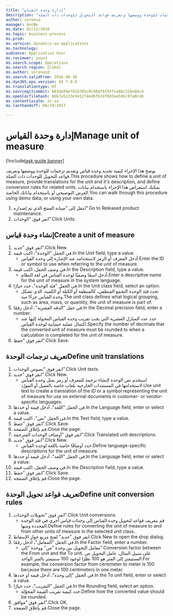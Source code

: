 ```yaml
--- 
title: "إدارة وحدة القياس"
description: "يوضح هذا الإجراء كيفية تحديد وحدة قياس وتقديم ترجمات للوحدة ووصفها وتعريف قواعد التحويل للوحدات ذات الصلة."
author: sorenva
manager: AnnBe
ms.date: 02/12/2016
ms.topic: business-process
ms.prod: 
ms.service: dynamics-ax-applications
ms.technology: 
audience: Application User
ms.reviewer: yuyus
ms.search.scope: Operations
ms.search.region: Global
ms.author: sorenand
ms.search.validFrom: 2016-06-30
ms.dyn365.ops.version: AX 7.0.0
ms.translationtype: HT
ms.sourcegitcommit: 663da58ef01b705c0c984fbfd3fce8bc31be04c6
ms.openlocfilehash: 6bb7a5133e9412f4ed6fb74f0d3ee595c07a0c4b
ms.contentlocale: ar-sa
ms.lasthandoff: 08/29/2017

---
```

# <a name="manage-unit-of-measure"></a><span data-ttu-id="c746b-103">إدارة وحدة القياس</span><span class="sxs-lookup"><span data-stu-id="c746b-103">Manage unit of measure</span></span>

[!include[task guide banner](../../includes/task-guide-banner.md)]

<span data-ttu-id="c746b-104">يوضح هذا الإجراء كيفية تحديد وحدة قياس وتقديم ترجمات للوحدة ووصفها وتعريف قواعد التحويل للوحدات ذات الصلة.</span><span class="sxs-lookup"><span data-stu-id="c746b-104">This procedure shows how to define a unit of measure, provide translations for the unit and it's description, and define conversion rules for related units.</span></span> <span data-ttu-id="c746b-105">يمكنك استعراض هذا الإجراء باستخدام بيانات العرض التوضيحي أو باستخدام بياناتك الخاصة.</span><span class="sxs-lookup"><span data-stu-id="c746b-105">You can walk through this procedure using demo data, or using your own data.</span></span>

1. <span data-ttu-id="c746b-106">انتقل إلى "صيانة المنتج الذي تم إصداره‬".</span><span class="sxs-lookup"><span data-stu-id="c746b-106">Go to Released product maintenance.</span></span>
2. <span data-ttu-id="c746b-107">انقر فوق "الوحدات".</span><span class="sxs-lookup"><span data-stu-id="c746b-107">Click Units.</span></span>

## <a name="create-a-unit-of-measure"></a><span data-ttu-id="c746b-108">إنشاء وحدة قياس</span><span class="sxs-lookup"><span data-stu-id="c746b-108">Create a unit of measure</span></span>
1. <span data-ttu-id="c746b-109">انقر فوق "جديد".</span><span class="sxs-lookup"><span data-stu-id="c746b-109">Click New.</span></span>
2. <span data-ttu-id="c746b-110">في الحقل "الوحدة"، اكتب قيمة.</span><span class="sxs-lookup"><span data-stu-id="c746b-110">In the Unit field, type a value.</span></span>
    * <span data-ttu-id="c746b-111">أدخل المعرف أو الرمز لاستخدامه عند الإشارة إلى وحدة القياس.</span><span class="sxs-lookup"><span data-stu-id="c746b-111">Enter the ID or symbol to use when referring to the unit of measure.</span></span>  
3. <span data-ttu-id="c746b-112">في وصف الحقل، اكتب قيمة.</span><span class="sxs-lookup"><span data-stu-id="c746b-112">In the Description field, type a value.</span></span>
    * <span data-ttu-id="c746b-113">أدخل اسمًا وصفيًا لوحدة القياس في لغة النظام.</span><span class="sxs-lookup"><span data-stu-id="c746b-113">Enter a descriptive name for the unit of measure in the system language.</span></span>  
4. <span data-ttu-id="c746b-114">في الحقل "فئة الوحدة"، حدد خيارًا.</span><span class="sxs-lookup"><span data-stu-id="c746b-114">In the Unit class field, select an option.</span></span>
    * <span data-ttu-id="c746b-115">تحدد فئة الوحدة التجمع المنطقي، كالمنطقة أو الكتلة أو الكمية، الذي تشكل وحدة القياس جزءًا منه.</span><span class="sxs-lookup"><span data-stu-id="c746b-115">The unit class defines what logical grouping, such as area, mass, or quantity, the unit of measure is part of.</span></span>  
5. <span data-ttu-id="c746b-116">في حقل "الدقة العشرية‬"، أدخل رقمًا.</span><span class="sxs-lookup"><span data-stu-id="c746b-116">In the Decimal precision field, enter a number.</span></span>
    * <span data-ttu-id="c746b-117">حدد عدد المنازل العشرية التي يجب تقريب وحدة القياس المحولة إليها عند اكتمال عملية حسابية لوحدة القياس.</span><span class="sxs-lookup"><span data-stu-id="c746b-117">Specify the number of decimals that the converted unit of measure must be rounded to when a calculation is completed for the unit of measure.</span></span>  
6. <span data-ttu-id="c746b-118">انقر فوق "حفظ".</span><span class="sxs-lookup"><span data-stu-id="c746b-118">Click Save.</span></span>

## <a name="define-unit-translations"></a><span data-ttu-id="c746b-119">تعريف ترجمات الوحدة</span><span class="sxs-lookup"><span data-stu-id="c746b-119">Define unit translations</span></span>
1. <span data-ttu-id="c746b-120">انقر فوق "نصوص الوحدات".</span><span class="sxs-lookup"><span data-stu-id="c746b-120">Click Unit texts.</span></span>
2. <span data-ttu-id="c746b-121">انقر فوق "جديد".</span><span class="sxs-lookup"><span data-stu-id="c746b-121">Click New.</span></span>
    * <span data-ttu-id="c746b-122">استخدم نص الوحدة لإنشاء ترجمة للمعرف أو رمز يمثل وحدة القياس لاستخدامها في المستندات الخارجية بلغات خاصة بالعميل أو المورّد.</span><span class="sxs-lookup"><span data-stu-id="c746b-122">Use unit text to create a translation of the ID or a symbol representing the unit of measure for use on external documents in customer- or vendor-specific languages.</span></span>  
3. <span data-ttu-id="c746b-123">في الحقل "اللغة"، أدخل قيمة أو حددها.</span><span class="sxs-lookup"><span data-stu-id="c746b-123">In the Language field, enter or select a value.</span></span>
4. <span data-ttu-id="c746b-124">في الحقل "نص"، اكتب قيمة.</span><span class="sxs-lookup"><span data-stu-id="c746b-124">In the Text field, type a value.</span></span>
5. <span data-ttu-id="c746b-125">انقر فوق "حفظ".</span><span class="sxs-lookup"><span data-stu-id="c746b-125">Click Save.</span></span>
6. <span data-ttu-id="c746b-126">قم بإغلاق الصفحة.</span><span class="sxs-lookup"><span data-stu-id="c746b-126">Close the page.</span></span>
7. <span data-ttu-id="c746b-127">انقر فوق "أوصاف الوحدات المترجمة‬".</span><span class="sxs-lookup"><span data-stu-id="c746b-127">Click Translated unit descriptions.</span></span>
8. <span data-ttu-id="c746b-128">انقر فوق "جديد".</span><span class="sxs-lookup"><span data-stu-id="c746b-128">Click New.</span></span>
    * <span data-ttu-id="c746b-129">حدد أوصافًا خاصة باللغة لوحدة القياس.</span><span class="sxs-lookup"><span data-stu-id="c746b-129">Define language-specific descriptions for the unit of measure.</span></span>  
9. <span data-ttu-id="c746b-130">في الحقل "اللغة"، أدخل قيمة أو حددها.</span><span class="sxs-lookup"><span data-stu-id="c746b-130">In the Language field, enter or select a value.</span></span>
10. <span data-ttu-id="c746b-131">في وصف الحقل، اكتب قيمة.</span><span class="sxs-lookup"><span data-stu-id="c746b-131">In the Description field, type a value.</span></span>
11. <span data-ttu-id="c746b-132">انقر فوق "حفظ".</span><span class="sxs-lookup"><span data-stu-id="c746b-132">Click Save.</span></span>
12. <span data-ttu-id="c746b-133">قم بإغلاق الصفحة.</span><span class="sxs-lookup"><span data-stu-id="c746b-133">Close the page.</span></span>

## <a name="define-unit-conversion-rules"></a><span data-ttu-id="c746b-134">تعريف قواعد تحويل الوحدة</span><span class="sxs-lookup"><span data-stu-id="c746b-134">Define unit conversion rules</span></span>
1. <span data-ttu-id="c746b-135">انقر فوق "تحويلات الوحدات".</span><span class="sxs-lookup"><span data-stu-id="c746b-135">Click Unit conversions.</span></span>
    * <span data-ttu-id="c746b-136">قم بتعريف قواعد لتحويل وحدة القياس إلى وحدات قياس أخرى في فئة الوحدة المحددة ومنها.</span><span class="sxs-lookup"><span data-stu-id="c746b-136">Define rules for converting the unit of measure to and from other units of measure in the selected unit class.</span></span>  
2. <span data-ttu-id="c746b-137">انقر فوق "جديد" لفتح مربع حوار الإسقاط‬.</span><span class="sxs-lookup"><span data-stu-id="c746b-137">Click New to open the drop dialog.</span></span>
3. <span data-ttu-id="c746b-138">في الحقل "المعامل‬"، أدخل رقمًا.</span><span class="sxs-lookup"><span data-stu-id="c746b-138">In the Factor field, enter a number.</span></span>
    * <span data-ttu-id="c746b-139">معامل التحويل بين وحدة "من" ووحدة "إلى".</span><span class="sxs-lookup"><span data-stu-id="c746b-139">Conversion factor between the From unit and the To unit.</span></span> <span data-ttu-id="c746b-140">على سبيل المثال، عامل التحويل من السنتيمتر إلى المتر هو 100 نظرًا لوجود 100 سنتيمتر بالمتر الواحد.</span><span class="sxs-lookup"><span data-stu-id="c746b-140">For example, the conversion factor from centimeter to meter is 100 because there are 100 centimeters in one meter.</span></span>  
4. <span data-ttu-id="c746b-141">في الحقل "إلى وحدة‬"، أدخل قيمة أو حددها.</span><span class="sxs-lookup"><span data-stu-id="c746b-141">In the To unit field, enter or select a value.</span></span>
5. <span data-ttu-id="c746b-142">في الحقل "التقريب‬"، حدد خيارًا.</span><span class="sxs-lookup"><span data-stu-id="c746b-142">In the Rounding field, select an option.</span></span>
    * <span data-ttu-id="c746b-143">حدد كيفية تقريب القيمة المحوّلة.</span><span class="sxs-lookup"><span data-stu-id="c746b-143">Define how the converted value should be rounded.</span></span>  
6. <span data-ttu-id="c746b-144">انقر فوق "موافق".</span><span class="sxs-lookup"><span data-stu-id="c746b-144">Click OK.</span></span>
7. <span data-ttu-id="c746b-145">قم بإغلاق الصفحة.</span><span class="sxs-lookup"><span data-stu-id="c746b-145">Close the page.</span></span>


